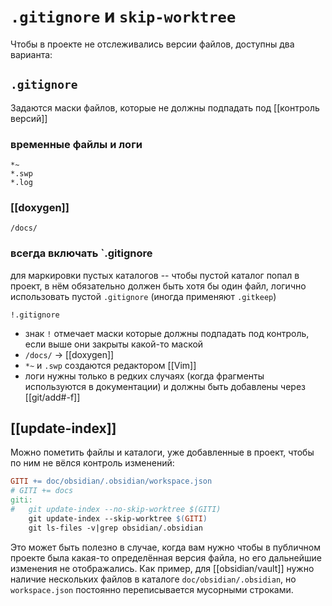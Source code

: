 # `.gitignore` и `skip-worktree`

Чтобы в проекте не отслеживались версии файлов, доступны два варианта:

## `.gitignore`

Задаются маски файлов, которые не должны подпадать под [[контроль версий]]

### временные файлы и логи
```
*~
*.swp
*.log
```
### [[doxygen]] 
```
/docs/
```
### всегда включать `.gitignore

для маркировки пустых каталогов -- чтобы пустой каталог попал в проект, в нём обязательно должен быть хотя бы один файл, логично использовать пустой `.gitignore` (иногда применяют `.gitkeep`)

```
!.gitignore
```

- знак `!` отмечает маски которые должны подпадать под контроль, если выше они закрыты какой-то маской
- `/docs/` -> [[doxygen]]
- `*~` и `.swp` создаются редактором [[Vim]]
- логи нужны только в редких случаях (когда фрагменты используются в документации) и должны быть добавлены через [[git/add#-f]]

## [[update-index]]

Можно пометить файлы и каталоги, уже добавленные в проект, чтобы по ним не вёлся контроль изменений:

```Makefile
GITI += doc/obsidian/.obsidian/workspace.json
# GITI += docs
giti:
#	git update-index --no-skip-worktree $(GITI)
	git update-index --skip-worktree $(GITI)
	git ls-files -v|grep obsidian/.obsidian
```

Это может быть полезно в случае, когда вам нужно чтобы в публичном проекте была какая-то определённая версия файла, но его дальнейшие изменения не отображались. Как пример, для [[obsidian/vault]] нужно наличие нескольких файлов в каталоге `doc/obsidian/.obsidian`, но `workspace.json` постоянно переписывается мусорными строками.
